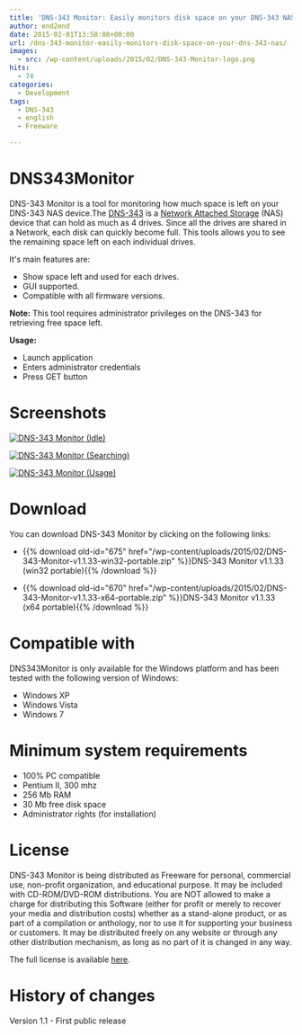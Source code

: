 ```yaml
---
title: 'DNS-343 Monitor: Easily monitors disk space on your DNS-343 NAS.'
author: end2end
date: 2015-02-01T13:58:08+00:00
url: /dns-343-monitor-easily-monitors-disk-space-on-your-dns-343-nas/
images:
  - src: /wp-content/uploads/2015/02/DNS-343-Monitor-logo.png
hits:
  - 74
categories:
  - Development
tags:
  - DNS-343
  - english
  - Freeware

---
```


# DNS343Monitor

DNS-343 Monitor is a tool for monitoring how much space is left on your DNS-343 NAS device.The [DNS-343](http://www.google.com/?q=dns-343) is a [Network Attached Storage](http://en.wikipedia.org/wiki/Network-attached_storage) (NAS) device that can hold as much as 4 drives. Since all the drives are shared in a Network, each disk can quickly become full. This tools allows you to see the remaining space left on each individual drives.

It's main features are:

- Show space left and used for each drives.
- GUI supported.
- Compatible with all firmware versions.

**Note:** This tool requires administrator privileges on the DNS-343 for retrieving free space left.

**Usage:**

- Launch application
- Enters administrator credentials
- Press GET button

# Screenshots

[![DNS-343 Monitor (Idle)](/wp-content/uploads/2015/02/DNS-343-Monitor-Idle.png "DNS-343 Monitor (Idle)")](/wp-content/uploads/2015/02/DNS-343-Monitor-Idle.png)

[![DNS-343 Monitor (Searching)](/wp-content/uploads/2015/02/DNS-343-Monitor-Searching.png "DNS-343 Monitor (Searching)")](/wp-content/uploads/2015/02/DNS-343-Monitor-Searching.png)

[![DNS-343 Monitor (Usage)](/wp-content/uploads/2015/02/DNS-343-Monitor-Usage.png "DNS-343 Monitor (Usage)")](/wp-content/uploads/2015/02/DNS-343-Monitor-Usage.png)

# Download

You can download DNS-343 Monitor by clicking on the following links:

- {{% download old-id="675" href="/wp-content/uploads/2015/02/DNS-343-Monitor-v1.1.33-win32-portable.zip" %}}DNS-343 Monitor v1.1.33 (win32 portable){{% /download %}}
<!-- - {{% download old-id="672" href="" %}}DNS-343 Monitor v1.1.33 (win32 Setup){{% /download %}}-->
- {{% download old-id="670" href="/wp-content/uploads/2015/02/DNS-343-Monitor-v1.1.33-x64-portable.zip" %}}DNS-343 Monitor v1.1.33 (x64 portable){{% /download %}}
<!-- - {{% download old-id="666" href="" %}}DNS-343 Monitor v1.1.33 (x64 Setup){{% /download %}}-->

# Compatible with

DNS343Monitor is only available for the Windows platform and has been tested with the following version of Windows:

- Windows XP
- Windows Vista
- Windows 7

# Minimum system requirements

- 100% PC compatible
- Pentium II, 300 mhz
- 256 Mb RAM
- 30 Mb free disk space
- Administrator rights (for installation)

# License

DNS-343 Monitor is being distributed as Freeware for personal, commercial use, non-profit organization, and educational purpose. It may be included with CD-ROM/DVD-ROM distributions. You are NOT allowed to make a charge for distributing this Software (either for profit or merely to recover your media and distribution costs) whether as a stand-alone product, or as part of a compilation or anthology, nor to use it for supporting your business or customers. It may be distributed freely on any website or through any other distribution mechanism, as long as no part of it is changed in any way.

The full license is available [here](/wp-content/uploads/2015/02/DNS-343-Monitor-v1.1.28-EULA.htm).

# History of changes

Version 1.1 - First public release